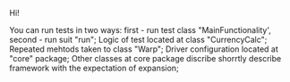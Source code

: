 Hi!


You can run tests in two ways: first - run test class "MainFunctionality', second - run suit "run";
Logic of test located at class "CurrencyCalc";
Repeated mehtods taken to class "Warp";
Driver configuration located at "core" package;
Other classes at core package discribe shorrtly describe framework with the expectation of expansion;
